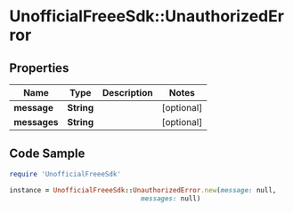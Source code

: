 # UnofficialFreeeSdk::UnauthorizedError

## Properties

Name | Type | Description | Notes
------------ | ------------- | ------------- | -------------
**message** | **String** |  | [optional] 
**messages** | **String** |  | [optional] 

## Code Sample

```ruby
require 'UnofficialFreeeSdk'

instance = UnofficialFreeeSdk::UnauthorizedError.new(message: null,
                                 messages: null)
```


